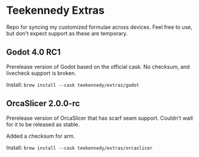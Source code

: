 # Teekennedy Extras

Repo for syncing my customized formulae across devices.
Feel free to use, but don't expect support as these are temporary.

## Godot 4.0 RC1

Prerelease version of Godot based on the official cask. No checksum, and livecheck support is broken.

Install: `brew install --cask teekennedy/extras/godot`

## OrcaSlicer 2.0.0-rc

Prerelease version of OrcaSlicer that has scarf seam support. Couldn't wait for it to be released as stable.

Added a checksum for arm.

Install: `brew install --cask teekennedy/extras/orcaslicer`
